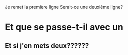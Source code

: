 Je remet la première ligne
Serait-ce une deuxième ligne?
# Et que se passe-t-il avec un #
## Et si j'en mets deux??????
